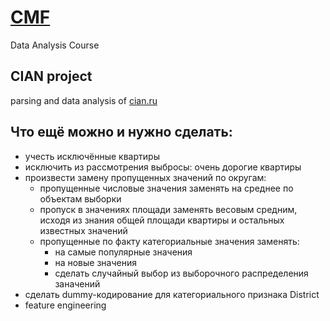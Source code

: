 # [CMF](http://msuteam.ru/)
Data Analysis Course
## CIAN project
parsing and data analysis of [cian.ru](http://www.cian.ru/)

## Что ещё можно и нужно сделать:
* учесть исключённые квартиры
* исключить из рассмотрения выбросы: очень дорогие квартиры
* произвести замену пропущенных значений по округам:
  * пропущенные числовые значения заменять на среднее по объектам выборки
  * пропуск в значениях площади заменять весовым средним, исходя из знания общей площади квартиры и остальных известных значений
  * пропущенные по факту категориальные значения заменять: 
    * на самые популярные значения 
    * на новые значения
    * сделать случайный выбор из выборочного распределения заначений
* сделать dummy-кодирование для категориального признака District
* feature engineering

 

